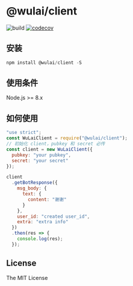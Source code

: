 # @wulai/client
![build](https://travis-ci.org/laiye-ai/wulai-openapi-sdk-nodejs.svg?branch=master) [![codecov](https://codecov.io/gh/laiye-ai/wulai-openapi-sdk-nodejs/branch/master/graph/badge.svg)](https://codecov.io/gh/laiye-ai/wulai-openapi-sdk-nodejs)

## 安装

```js
npm install @wulai/client -S
```

## 使用条件

Node.js >= 8.x

## 如何使用

```js
"use strict";
const WuLaiClient = require("@wulai/client");
// 初始化 client，pubkey 和 secret 必传
const client = new WuLaiClient({
  pubkey: "your pubkey",
  secret: "your secret"
});

client
  .getBotResponse({
    msg_body: {
      text: {
        content: "谢谢"
      }
    },
    user_id: "created user_id",
    extra: "extra info"
  })
  .then(res => {
    console.log(res);
  });
```



## License

The MIT License

